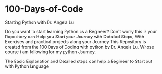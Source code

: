 # 100-Days-of-Code
Starting Python with Dr. Angela Lu

Do you want to start learning Python as a Begineer?
Don't worry this is your Repository can Help you Start your Journey with Detailed Steps,
With Exercises and practical projects along your Journey
This Repository is created from the 100 Days of Coding with python by Dr. Angela Lu.
Whose course i am following for my python Journey.

The Basic Explanation and Detailed steps can help a Begineer to Start out with Python language.
